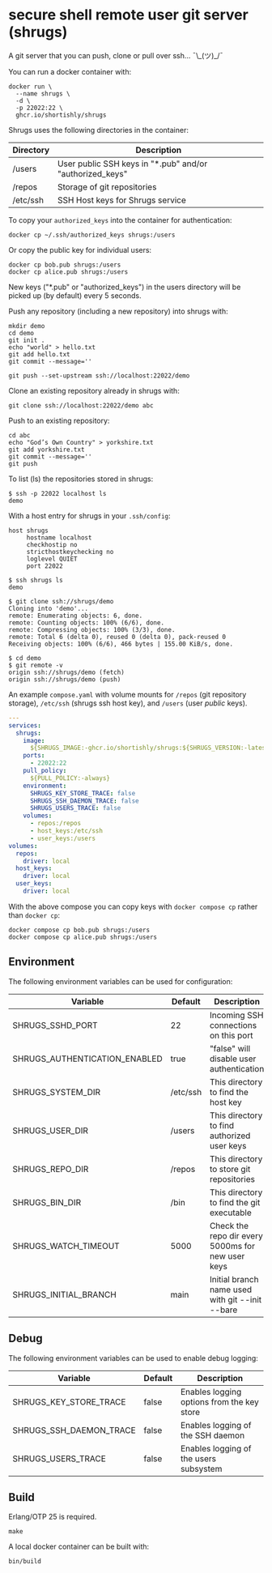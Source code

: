 # secure shell remote user git server (shrugs)

A git server that you can push, clone or pull over ssh... ¯\\\_(ツ)\_/¯

You can run a docker container with:

```shell
docker run \
  --name shrugs \
  -d \
  -p 22022:22 \
  ghcr.io/shortishly/shrugs
```

Shrugs uses the following directories in the container:

| Directory | Description                                              |
|-----------|----------------------------------------------------------|
| /users    | User public SSH keys in "*.pub" and/or "authorized_keys" |
| /repos    | Storage of git repositories                              |
| /etc/ssh  | SSH Host keys for Shrugs service                         |

To copy your `authorized_keys` into the container for authentication:

```shell
docker cp ~/.ssh/authorized_keys shrugs:/users
```

Or copy the public key for individual users:

```shell
docker cp bob.pub shrugs:/users
docker cp alice.pub shrugs:/users
```

New keys ("*.pub" or "authorized_keys") in the users directory will be
picked up (by default) every 5 seconds.

Push any repository (including a new repository) into shrugs with:

```shell
mkdir demo
cd demo
git init .
echo "world" > hello.txt
git add hello.txt     
git commit --message=''

git push --set-upstream ssh://localhost:22022/demo
```

Clone an existing repository already in shrugs with:

```shell
git clone ssh://localhost:22022/demo abc
```

Push to an existing repository:

```shell
cd abc
echo "God’s Own Country" > yorkshire.txt
git add yorkshire.txt
git commit --message=''
git push
```

To list (ls) the repositories stored in shrugs:

```shell
$ ssh -p 22022 localhost ls
demo
```

With a host entry for shrugs in your `.ssh/config`:

```shell
host shrugs
     hostname localhost
     checkhostip no
     stricthostkeychecking no
     loglevel QUIET
     port 22022
```

```shell
$ ssh shrugs ls
demo

$ git clone ssh://shrugs/demo
Cloning into 'demo'...
remote: Enumerating objects: 6, done.
remote: Counting objects: 100% (6/6), done.
remote: Compressing objects: 100% (3/3), done.
remote: Total 6 (delta 0), reused 0 (delta 0), pack-reused 0
Receiving objects: 100% (6/6), 466 bytes | 155.00 KiB/s, done.

$ cd demo
$ git remote -v
origin ssh://shrugs/demo (fetch)
origin ssh://shrugs/demo (push)
```

An example `compose.yaml` with volume mounts for `/repos` (git
repository storage), `/etc/ssh` (shrugs ssh host key), and `/users`
(user *public* keys).

```yaml
---
services:
  shrugs:
    image:
      ${SHRUGS_IMAGE:-ghcr.io/shortishly/shrugs:${SHRUGS_VERSION:-latest}}
    ports:
      - 22022:22
    pull_policy:
      ${PULL_POLICY:-always}
    environment:
      SHRUGS_KEY_STORE_TRACE: false
      SHRUGS_SSH_DAEMON_TRACE: false
      SHRUGS_USERS_TRACE: false
    volumes:
      - repos:/repos
      - host_keys:/etc/ssh
      - user_keys:/users
volumes:
  repos:
    driver: local
  host_keys:
    driver: local
  user_keys:
    driver: local
```

With the above compose you can copy keys with `docker compose cp`
rather than `docker cp`:

```shell
docker compose cp bob.pub shrugs:/users
docker compose cp alice.pub shrugs:/users
```

## Environment

The following environment variables can be used for configuration:

| Variable                        | Default    | Description                                       |
|---------------------------------|------------|---------------------------------------------------|
| SHRUGS\_SSHD\_PORT              | 22         | Incoming SSH connections on this port             |
| SHRUGS\_AUTHENTICATION\_ENABLED | true       | "false" will disable user authentication          |
| SHRUGS\_SYSTEM\_DIR             | /etc/ssh   | This directory to find the host key               |
| SHRUGS\_USER\_DIR               | /users     | This directory to find authorized user keys       |
| SHRUGS\_REPO\_DIR               | /repos     | This directory to store git repositories          |
| SHRUGS\_BIN\_DIR                | /bin       | This directory to find the git executable         |
| SHRUGS\_WATCH\_TIMEOUT          | 5000       | Check the repo dir every 5000ms for new user keys |
| SHRUGS\_INITIAL\_BRANCH         | main       | Initial branch name used with git --init --bare   |


## Debug

The following environment variables can be used to enable debug logging:

| Variable                        | Default    | Description                                |
|---------------------------------|------------|--------------------------------------------|
| SHRUGS\_KEY\_STORE\_TRACE       | false      | Enables logging options from the key store |
| SHRUGS\_SSH_DAEMON\_TRACE       | false      | Enables logging of the SSH daemon          |
| SHRUGS\_USERS\_TRACE            | false      | Enables logging of the users subsystem     |

## Build

Erlang/OTP 25 is required.

```shell
make
```

A local docker container can be built with:

```shell
bin/build
```
